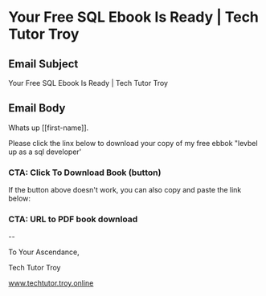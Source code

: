 # Your Free SQL Ebook Is Ready | Tech Tutor Troy

## Email Subject

Your Free SQL Ebook Is Ready | Tech Tutor Troy

## Email Body

Whats up [[first-name]].

Please click the linx below to download your copy of my free ebbok "levbel up as a sql developer'

### CTA: Click To Download Book (button)

If the button above doesn't work, you can also copy and paste the link below:

### CTA: URL to PDF book download

--

To Your Ascendance,

Tech Tutor Troy

www.techtutor.troy.online